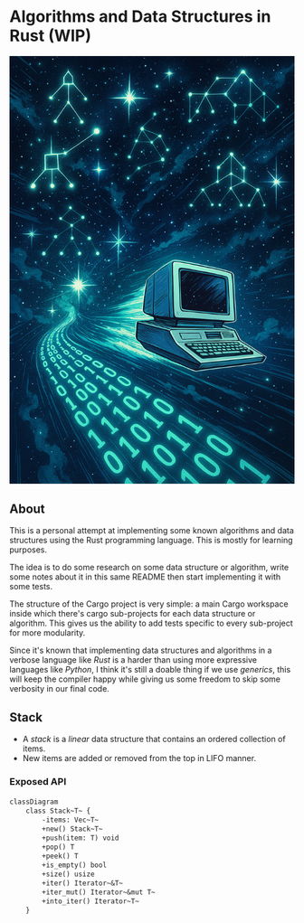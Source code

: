 # Algorithms and Data Structures in Rust (WIP)

<div align="center">
  <img src="assets/image.png" alt="Algorithms and Data Structures in Rust">
</div>

## About
This is a personal attempt at implementing some known algorithms and data structures using the Rust programming language. This is mostly for learning purposes.

The idea is to do some research on some data structure or algorithm, write some notes about it in this same README then start implementing it with some tests.

The structure of the Cargo project is very simple: a main Cargo workspace inside which there's cargo sub-projects for each data structure or algorithm. This gives us the ability to add tests specific to every sub-project for more modularity.

Since it's known that implementing data structures and algorithms in a verbose language like *Rust* is a harder than using more expressive languages like *Python*, I think it's still a doable thing if we use *generics*, this will keep the compiler happy while giving us some freedom to skip some verbosity in our final code.

## Stack
- A *stack* is a *linear* data structure that contains an ordered collection of items.
- New items are added or removed from the top in LIFO manner.

### Exposed API

```mermaid
classDiagram
    class Stack~T~ {
        -items: Vec~T~
        +new() Stack~T~
        +push(item: T) void
        +pop() T
        +peek() T
        +is_empty() bool
        +size() usize
        +iter() Iterator~&T~
        +iter_mut() Iterator~&mut T~
        +into_iter() Iterator~T~
    }
```
